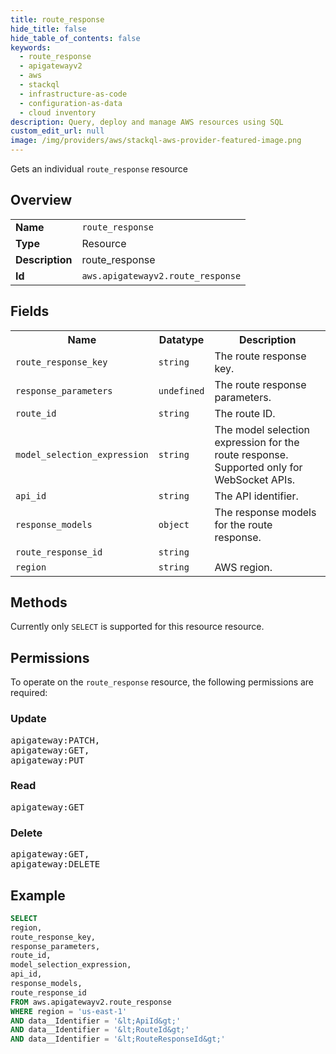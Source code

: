 ```yaml
---
title: route_response
hide_title: false
hide_table_of_contents: false
keywords:
  - route_response
  - apigatewayv2
  - aws
  - stackql
  - infrastructure-as-code
  - configuration-as-data
  - cloud inventory
description: Query, deploy and manage AWS resources using SQL
custom_edit_url: null
image: /img/providers/aws/stackql-aws-provider-featured-image.png
---
```

Gets an individual <code>route_response</code> resource

## Overview
<table><tbody>
<tr><td><b>Name</b></td><td><code>route_response</code></td></tr>
<tr><td><b>Type</b></td><td>Resource</td></tr>
<tr><td><b>Description</b></td><td>route_response</td></tr>
<tr><td><b>Id</b></td><td><code>aws.apigatewayv2.route_response</code></td></tr>
</tbody></table>

## Fields
<table><tbody>
<tr><th>Name</th><th>Datatype</th><th>Description</th></tr>
<tr><td><code>route_response_key</code></td><td><code>string</code></td><td>The route response key.</td></tr>
<tr><td><code>response_parameters</code></td><td><code>undefined</code></td><td>The route response parameters.</td></tr>
<tr><td><code>route_id</code></td><td><code>string</code></td><td>The route ID.</td></tr>
<tr><td><code>model_selection_expression</code></td><td><code>string</code></td><td>The model selection expression for the route response. Supported only for WebSocket APIs.</td></tr>
<tr><td><code>api_id</code></td><td><code>string</code></td><td>The API identifier.</td></tr>
<tr><td><code>response_models</code></td><td><code>object</code></td><td>The response models for the route response.</td></tr>
<tr><td><code>route_response_id</code></td><td><code>string</code></td><td></td></tr>
<tr><td><code>region</code></td><td><code>string</code></td><td>AWS region.</td></tr>

</tbody></table>

## Methods
Currently only <code>SELECT</code> is supported for this resource resource.

## Permissions

To operate on the <code>route_response</code> resource, the following permissions are required:

### Update
<pre>
apigateway:PATCH,
apigateway:GET,
apigateway:PUT</pre>

### Read
<pre>
apigateway:GET</pre>

### Delete
<pre>
apigateway:GET,
apigateway:DELETE</pre>


## Example
```sql
SELECT
region,
route_response_key,
response_parameters,
route_id,
model_selection_expression,
api_id,
response_models,
route_response_id
FROM aws.apigatewayv2.route_response
WHERE region = 'us-east-1'
AND data__Identifier = '&lt;ApiId&gt;'
AND data__Identifier = '&lt;RouteId&gt;'
AND data__Identifier = '&lt;RouteResponseId&gt;'
```
